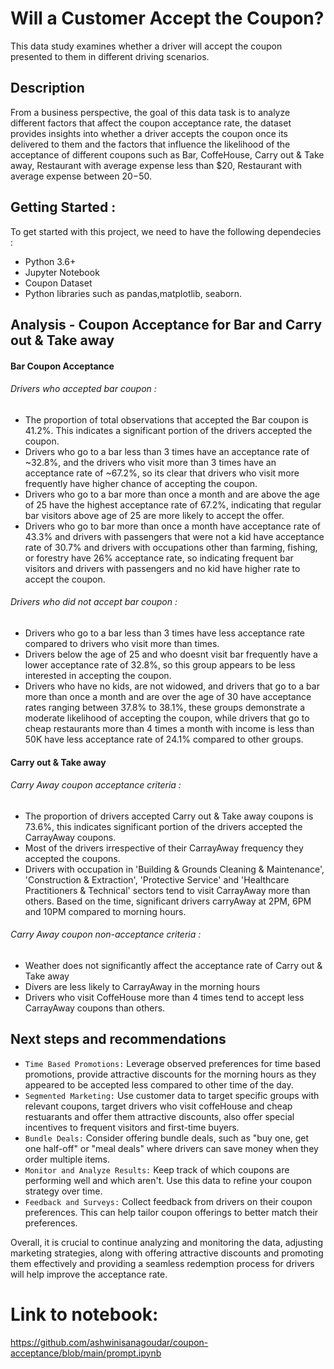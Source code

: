 # Will a Customer Accept the Coupon?

This data study examines whether a driver will accept the coupon presented to them in different driving scenarios.

## Description
From a business perspective, the goal of this data task is to analyze different factors that affect the coupon acceptance rate, the dataset provides insights into whether a driver accepts the coupon once its delivered to them and the factors that influence the likelihood of the acceptance of different coupons such as Bar, CoffeHouse, Carry out & Take away, Restaurant with average expense less than $20,  Restaurant with average expense between $20-$50.

## Getting Started :
To get started with this project, we need to have the following dependecies :
* Python 3.6+
* Jupyter Notebook
* Coupon Dataset
* Python libraries such as pandas,matplotlib, seaborn.

## Analysis - Coupon Acceptance for Bar and Carry out & Take away

#### Bar Coupon Acceptance 

###### Drivers who accepted bar coupon :

* The proportion of total observations that accepted the Bar coupon is 41.2%. This indicates a significant portion of the drivers accepted the coupon.
* Drivers who go to a bar less than 3 times have an acceptance rate of ~32.8%, and the drivers who visit more than 3 times have an acceptance rate of ~67.2%, so its clear that drivers who visit more frequently have higher chance of accepting the coupon.
* Drivers who go to a bar more than once a month and are above the age of 25 have the highest acceptance rate of 67.2%, indicating that regular bar visitors above age of 25 are more likely to accept the offer.
* Drivers who go to bar more than once a month have acceptance rate of 43.3% and drivers with passengers that were not a kid have acceptance rate of 30.7% and drivers with occupations other than farming, fishing, or forestry have 26% acceptance rate, so indicating frequent bar visitors and drivers with passengers and no kid have higher rate to accept the coupon.


###### Drivers who did not accept bar coupon :

* Drivers who go to a bar less than 3 times have less acceptance rate compared to drivers who visit more than times.
* Drivers below the age of 25 and who doesnt visit bar frequently have a lower acceptance rate of 32.8%, so this group appears to be less interested in accepting the coupon.
* Drivers who have no kids, are not widowed, and drivers that go to a bar more than once a month and are over the age of 30 have acceptance rates ranging between 37.8% to 38.1%, these groups demonstrate a moderate likelihood of accepting the coupon, while drivers that go to cheap restaurants more than 4 times a month with income is less than 50K have less acceptance rate of 24.1% compared to other groups.

#### Carry out & Take away

######  Carry Away coupon acceptance criteria :
* The proportion of drivers accepted Carry out & Take away coupons is 73.6%, this indicates significant portion of the drivers accepted the CarrayAway coupons.
* Most of the drivers irrespective of their CarrayAway frequency they accepted the coupons.
* Drivers with occupation in 'Building & Grounds Cleaning & Maintenance', 'Construction & Extraction', 'Protective Service' and 'Healthcare Practitioners & Technical' sectors tend to visit CarrayAway more than others.
Based on the time, significant drivers carryAway at 2PM, 6PM and 10PM compared to morning hours.

######  Carry Away coupon non-acceptance criteria :

* Weather does not significantly affect the acceptance rate of Carry out & Take away
* Divers are less likely to CarrayAway in the morning hours
* Drivers who visit CoffeHouse more than 4 times tend to accept less CarrayAway coupons than others.


## Next steps and recommendations

* `Time Based Promotions:` Leverage observed preferences for time based promotions, provide attractive discounts for the morning hours as they appeared to be accepted less compared to other time of the day.
* `Segmented Marketing:` Use customer data to target specific groups with relevant coupons, target drivers who visit coffeHouse and cheap restuarants and offer them attractive discounts, also offer special incentives to frequent visitors and first-time buyers.
* `Bundle Deals:` Consider offering bundle deals, such as "buy one, get one half-off" or "meal deals" where drivers can save money when they order multiple items.
* `Monitor and Analyze Results:` Keep track of which coupons are performing well and which aren't. Use this data to refine your coupon strategy over time.
* `Feedback and Surveys:` Collect feedback from drivers on their coupon preferences. This can help tailor coupon offerings to better match their preferences.

Overall, it is crucial to continue analyzing and monitoring the data, adjusting marketing strategies, along with offering attractive discounts and promoting them effectively and providing a seamless redemption process for drivers will help improve the acceptance rate.

# Link to notebook:

https://github.com/ashwinisanagoudar/coupon-acceptance/blob/main/prompt.ipynb
